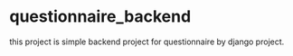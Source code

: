 # questionnaire_backend
this project is simple backend project for questionnaire by django project.
